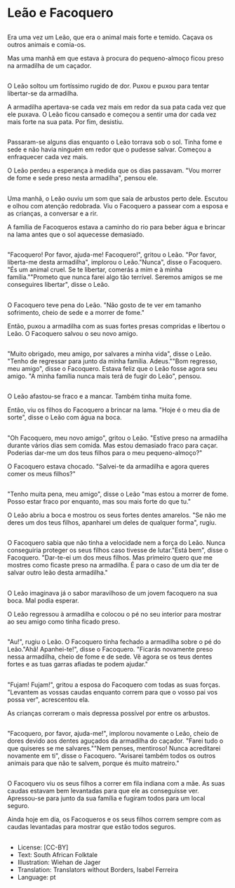 # Leão e Facoquero

##
Era uma vez um Leão, que era o animal mais forte e temido. Caçava os outros animais e comia-os.

Mas uma manhã em que estava à procura do pequeno-almoço ficou preso na armadilha de um caçador.

##
O Leão soltou um fortíssimo rugido de dor. Puxou e puxou para tentar libertar-se da armadilha.

A armadilha apertava-se cada vez mais em redor da sua pata cada vez que ele puxava. O Leão ficou cansado e começou a sentir uma dor cada vez mais forte na sua pata. Por fim, desistiu.

##
Passaram-se alguns dias enquanto o Leão torrava sob o sol. Tinha fome e sede e não havia ninguém em redor que o pudesse salvar. Começou a enfraquecer cada vez mais.

O Leão perdeu a esperança à medida que os dias passavam. "Vou morrer de fome e sede preso nesta armadilha", pensou ele.

##
Uma manhã, o Leão ouviu um som que saía de arbustos perto dele. Escutou e olhou com atenção redobrada. Viu o Facoquero a passear com a esposa e as crianças, a conversar e a rir.

A família de Facoqueros estava a caminho do rio para beber água e brincar na lama antes que o sol aquecesse demasiado.

##
"Facoquero! Por favor, ajuda-me! Facoquero!", gritou o Leão. "Por favor, liberta-me desta armadilha", implorou o Leão."Nunca", disse o Facoquero. "És um animal cruel. Se te libertar, comerás a mim e à minha família.""Prometo que nunca farei algo tão terrível. Seremos amigos se me conseguires libertar", disse o Leão.

##
O Facoquero teve pena do Leão. "Não gosto de te ver em tamanho sofrimento, cheio de sede e a morrer de fome."

Então, puxou a armadilha com as suas fortes presas compridas e libertou o Leão. O Facoquero salvou o seu novo amigo.

##
"Muito obrigado, meu amigo, por salvares a minha vida", disse o Leão. "Tenho de regressar para junto da minha família. Adeus.""Bom regresso, meu amigo", disse o Facoquero. Estava feliz que o Leão fosse agora seu amigo. "A minha família nunca mais terá de fugir do Leão", pensou.

##
O Leão afastou-se fraco e a mancar. Também tinha muita fome.

Então, viu os filhos do Facoquero a brincar na lama. "Hoje é o meu dia de sorte", disse o Leão com água na boca.

##
"Oh Facoquero, meu novo amigo", gritou o Leão. "Estive preso na armadilha durante vários dias sem comida. Mas estou demasiado fraco para caçar. Poderias dar-me um dos teus filhos para o meu pequeno-almoço?"

O Facoquero estava chocado. "Salvei-te da armadilha e agora queres comer os meus filhos?"

##
"Tenho muita pena, meu amigo", disse o Leão "mas estou a morrer de fome. Posso estar fraco por enquanto, mas sou mais forte do que tu."

O Leão abriu a boca e mostrou os seus fortes dentes amarelos. "Se não me deres um dos teus filhos, apanharei um deles de qualquer forma", rugiu.

##
O Facoquero sabia que não tinha a velocidade nem a força do Leão. Nunca conseguiria proteger os seus filhos caso tivesse de lutar."Está bem", disse o Facoquero. "Dar-te-ei um dos meus filhos. Mas primeiro quero que me mostres como ficaste preso na armadilha. É para o caso de um dia ter de salvar outro leão desta armadilha."

##
O Leão imaginava já o sabor maravilhoso de um jovem facoquero na sua boca. Mal podia esperar.

O Leão regressou à armadilha e colocou o pé no seu interior para mostrar ao seu amigo como tinha ficado preso.

##
"Au!", rugiu o Leão. O Facoquero tinha fechado a armadilha sobre o pé do Leão."Ahã! Apanhei-te!", disse o Facoquero. "Ficarás novamente preso nessa armadilha, cheio de fome e de sede. Vê agora se os teus dentes fortes e as tuas garras afiadas te podem ajudar."

##
"Fujam! Fujam!", gritou a esposa do Facoquero com todas as suas forças. "Levantem as vossas caudas enquanto correm para que o vosso pai vos possa ver", acrescentou ela.

As crianças correram o mais depressa possível por entre os arbustos.

##
"Facoquero, por favor, ajuda-me!", implorou novamente o Leão, cheio de dores devido aos dentes aguçados da armadilha do caçador. "Farei tudo o que quiseres se me salvares.""Nem penses, mentiroso! Nunca acreditarei novamente em ti", disse o Facoquero. "Avisarei também todos os outros animais para que não te salvem, porque és muito matreiro."

##
O Facoquero viu os seus filhos a correr em fila indiana com a mãe. As suas caudas estavam bem levantadas para que ele as conseguisse ver. Apressou-se para junto da sua família e fugiram todos para um local seguro.

Ainda hoje em dia, os Facoqueros e os seus filhos correm sempre com as caudas levantadas para mostrar que estão todos seguros.

##
* License: [CC-BY]
* Text: South African Folktale
* Illustration: Wiehan de Jager
* Translation: Translators without Borders, Isabel Ferreira
* Language: pt

